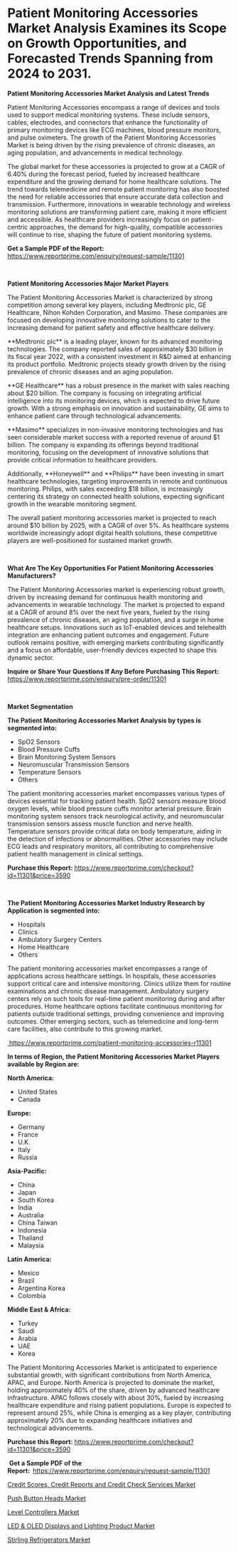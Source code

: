 <p><h1>Patient Monitoring Accessories Market Analysis Examines its Scope on Growth Opportunities, and Forecasted Trends Spanning from 2024 to 2031.</h1></p><p><strong>Patient Monitoring Accessories Market Analysis and Latest Trends</strong></p>
<p><p>Patient Monitoring Accessories encompass a range of devices and tools used to support medical monitoring systems. These include sensors, cables, electrodes, and connectors that enhance the functionality of primary monitoring devices like ECG machines, blood pressure monitors, and pulse oximeters. The growth of the Patient Monitoring Accessories Market is being driven by the rising prevalence of chronic diseases, an aging population, and advancements in medical technology.</p><p>The global market for these accessories is projected to grow at a CAGR of 6.40% during the forecast period, fueled by increased healthcare expenditure and the growing demand for home healthcare solutions. The trend towards telemedicine and remote patient monitoring has also boosted the need for reliable accessories that ensure accurate data collection and transmission. Furthermore, innovations in wearable technology and wireless monitoring solutions are transforming patient care, making it more efficient and accessible. As healthcare providers increasingly focus on patient-centric approaches, the demand for high-quality, compatible accessories will continue to rise, shaping the future of patient monitoring systems.</p></p>
<p><strong>Get a Sample PDF of the Report:&nbsp;</strong> <a href="https://www.reportprime.com/enquiry/request-sample/11301?utm_campaign=1278&utm_medium=2&utm_source=Github&utm_content=ia&utm_term=02102024&utm_id=patient-monitoring-accessories">https://www.reportprime.com/enquiry/request-sample/11301</a></p>
<p>&nbsp;</p>
<p><strong>Patient Monitoring Accessories Major Market Players</strong></p>
<p><p>The Patient Monitoring Accessories Market is characterized by strong competition among several key players, including Medtronic plc, GE Healthcare, Nihon Kohden Corporation, and Masimo. These companies are focused on developing innovative monitoring solutions to cater to the increasing demand for patient safety and effective healthcare delivery.</p><p>**Medtronic plc** is a leading player, known for its advanced monitoring technologies. The company reported sales of approximately $30 billion in its fiscal year 2022, with a consistent investment in R&D aimed at enhancing its product portfolio. Medtronic projects steady growth driven by the rising prevalence of chronic diseases and an aging population.</p><p>**GE Healthcare** has a robust presence in the market with sales reaching about $20 billion. The company is focusing on integrating artificial intelligence into its monitoring devices, which is expected to drive future growth. With a strong emphasis on innovation and sustainability, GE aims to enhance patient care through technological advancements.</p><p>**Masimo** specializes in non-invasive monitoring technologies and has seen considerable market success with a reported revenue of around $1 billion. The company is expanding its offerings beyond traditional monitoring, focusing on the development of innovative solutions that provide critical information to healthcare providers.</p><p>Additionally, **Honeywell** and **Philips** have been investing in smart healthcare technologies, targeting improvements in remote and continuous monitoring. Philips, with sales exceeding $18 billion, is increasingly centering its strategy on connected health solutions, expecting significant growth in the wearable monitoring segment.</p><p>The overall patient monitoring accessories market is projected to reach around $10 billion by 2025, with a CAGR of over 5%. As healthcare systems worldwide increasingly adopt digital health solutions, these competitive players are well-positioned for sustained market growth.</p></p>
<p>&nbsp;</p>
<p><strong>What Are The Key Opportunities For Patient Monitoring Accessories Manufacturers?</strong></p>
<p><p>The Patient Monitoring Accessories market is experiencing robust growth, driven by increasing demand for continuous health monitoring and advancements in wearable technology. The market is projected to expand at a CAGR of around 8% over the next five years, fueled by the rising prevalence of chronic diseases, an aging population, and a surge in home healthcare setups. Innovations such as IoT-enabled devices and telehealth integration are enhancing patient outcomes and engagement. Future outlook remains positive, with emerging markets contributing significantly and a focus on affordable, user-friendly devices expected to shape this dynamic sector.</p></p>
<p><strong>Inquire or Share Your Questions If Any Before Purchasing This Report:</strong> <a href="https://www.reportprime.com/enquiry/pre-order/11301?utm_campaign=1278&utm_medium=2&utm_source=Github&utm_content=ia&utm_term=02102024&utm_id=patient-monitoring-accessories">https://www.reportprime.com/enquiry/pre-order/11301</a></p>
<p>&nbsp;</p>
<p><strong>Market Segmentation</strong></p>
<p><strong>The Patient Monitoring Accessories Market Analysis by types is segmented into:</strong></p>
<p><ul><li>SpO2 Sensors</li><li>Blood Pressure Cuffs</li><li>Brain Monitoring System Sensors</li><li>Neuromuscular Transmission Sensors</li><li>Temperature Sensors</li><li>Others</li></ul></p>
<p><p>The patient monitoring accessories market encompasses various types of devices essential for tracking patient health. SpO2 sensors measure blood oxygen levels, while blood pressure cuffs monitor arterial pressure. Brain monitoring system sensors track neurological activity, and neuromuscular transmission sensors assess muscle function and nerve health. Temperature sensors provide critical data on body temperature, aiding in the detection of infections or abnormalities. Other accessories may include ECG leads and respiratory monitors, all contributing to comprehensive patient health management in clinical settings.</p></p>
<p><strong>Purchase this Report:&nbsp;</strong><a href="https://www.reportprime.com/checkout?id=11301&price=3590&utm_campaign=1278&utm_medium=2&utm_source=Github&utm_content=ia&utm_term=02102024&utm_id=patient-monitoring-accessories">https://www.reportprime.com/checkout?id=11301&price=3590</a></p>
<p>&nbsp;</p>
<p><strong>The Patient Monitoring Accessories Market Industry Research by Application is segmented into:</strong></p>
<p><ul><li>Hospitals</li><li>Clinics</li><li>Ambulatory Surgery Centers</li><li>Home Healthcare</li><li>Others</li></ul></p>
<p><p>The patient monitoring accessories market encompasses a range of applications across healthcare settings. In hospitals, these accessories support critical care and intensive monitoring. Clinics utilize them for routine examinations and chronic disease management. Ambulatory surgery centers rely on such tools for real-time patient monitoring during and after procedures. Home healthcare options facilitate continuous monitoring for patients outside traditional settings, providing convenience and improving outcomes. Other emerging sectors, such as telemedicine and long-term care facilities, also contribute to this growing market.</p></p>
<p><a href="https://www.reportprime.com/patient-monitoring-accessories-r11301?utm_campaign=1278&utm_medium=2&utm_source=Github&utm_content=ia&utm_term=02102024&utm_id=patient-monitoring-accessories">&nbsp;https://www.reportprime.com/patient-monitoring-accessories-r11301</a></p>
<p><strong>In terms of Region, the Patient Monitoring Accessories Market Players available by Region are:</strong></p>
<p>
    <p> <strong> North America: </strong>
        <ul>
            <li>United States</li>
            <li>Canada</li>
        </ul>
        </p> 
    <p> <strong> Europe: </strong>
        <ul>
            <li>Germany</li>
            <li>France</li>
            <li>U.K.</li>
            <li>Italy</li>
            <li>Russia</li>
        </ul>
        </p> 
    <p> <strong> Asia-Pacific: </strong>
        <ul>
            <li>China</li>
            <li>Japan</li>
            <li>South Korea</li>
            <li>India</li>
            <li>Australia</li>
            <li>China Taiwan</li>
            <li>Indonesia</li>
            <li>Thailand</li>
            <li>Malaysia</li>
        </ul>
        </p> 
    <p> <strong> Latin America: </strong>
        <ul>
            <li>Mexico</li>
            <li>Brazil</li>
            <li>Argentina Korea</li>
            <li>Colombia</li>
        </ul>
        </p> 
    <p> <strong> Middle East & Africa: </strong>
        <ul>
            <li>Turkey</li>
            <li>Saudi</li>
            <li>Arabia</li>
            <li>UAE</li>
            <li>Korea</li>
        </ul>
    </p>
    </p>
<p><p>The Patient Monitoring Accessories Market is anticipated to experience substantial growth, with significant contributions from North America, APAC, and Europe. North America is projected to dominate the market, holding approximately 40% of the share, driven by advanced healthcare infrastructure. APAC follows closely with about 30%, fueled by increasing healthcare expenditure and rising patient populations. Europe is expected to represent around 25%, while China is emerging as a key player, contributing approximately 20% due to expanding healthcare initiatives and technological advancements.</p></p>
<p><strong>Purchase this Report: </strong><a href="https://www.reportprime.com/checkout?id=11301&price=3590&utm_campaign=1278&utm_medium=2&utm_source=Github&utm_content=ia&utm_term=02102024&utm_id=patient-monitoring-accessories">https://www.reportprime.com/checkout?id=11301&price=3590</a></p>
<p>&nbsp;<strong>Get a Sample PDF of the Report:&nbsp;&nbsp;</strong><a href="https://www.reportprime.com/enquiry/request-sample/11301?utm_campaign=1278&utm_medium=2&utm_source=Github&utm_content=ia&utm_term=02102024&utm_id=patient-monitoring-accessories">https://www.reportprime.com/enquiry/request-sample/11301</a></p>
<p><strong></strong></p>
<p><p><a href="https://issuu.com/reportprime-2/docs/credit-scores-credit-reports-and-cr_e7b8c32a7c8e5a?utm_campaign=1278&utm_medium=2&utm_source=Github&utm_content=ia&utm_term=02102024&utm_id=patient-monitoring-accessories">Credit Scores, Credit Reports and Credit Check Services Market</a></p><p><a href="https://www.linkedin.com/pulse/market-dynamics-future-trends-global-push-button-heads-sector-ac28c?utm_campaign=1278&utm_medium=2&utm_source=Github&utm_content=ia&utm_term=02102024&utm_id=patient-monitoring-accessories">Push Button Heads Market</a></p><p><a href="https://www.linkedin.com/pulse/level-controllers-industry-insights-report-analyzing-market-trends-pbv5c?utm_campaign=1278&utm_medium=2&utm_source=Github&utm_content=ia&utm_term=02102024&utm_id=patient-monitoring-accessories">Level Controllers Market</a></p><p><a href="https://issuu.com/reportprime-2/docs/led-oled-displays-and-lighting-prod_e52931f434fbf1?utm_campaign=1278&utm_medium=2&utm_source=Github&utm_content=ia&utm_term=02102024&utm_id=patient-monitoring-accessories">LED & OLED Displays and Lighting Product Market</a></p><p><a href="https://www.linkedin.com/pulse/exploring-stirling-refrigerators-market-dynamics-global-trends-xa9lc?utm_campaign=1278&utm_medium=2&utm_source=Github&utm_content=ia&utm_term=02102024&utm_id=patient-monitoring-accessories">Stirling Refrigerators Market</a></p></p>